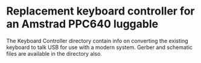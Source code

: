 # Replacement keyboard controller for an Amstrad PPC640 luggable

The Keyboard Controller directory contain info on converting the existing keyboard to talk USB for use with a modern system. Gerber and schematic files are available in the directory also.
